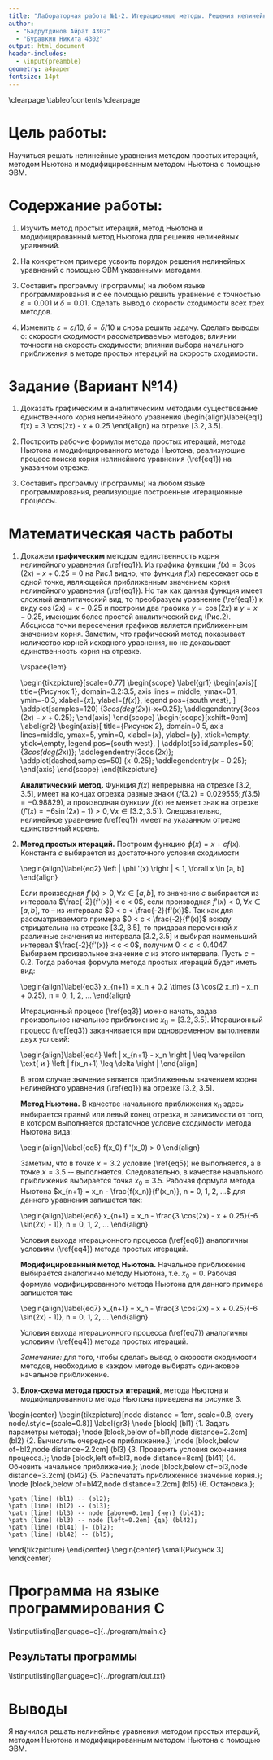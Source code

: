 ```yaml
---
title: "Лабораторная работа №1-2. Итерационные методы. Решения нелинейных уравнений."
author: 
  - "Бадрутдинов Айрат 4302"
  - "Буравкин Никита 4302"
output: html_document
header-includes:
  - \input{preamble}
geometry: a4paper
fontsize: 14pt
---
```


\clearpage
\tableofcontents
\clearpage

# Цель работы:
Научиться решать нелинейные уравнения методом простых итераций,
методом Ньютона и модифицированным методом Ньютона с помощью ЭВМ.

# Содержание работы:

1. Изучить метод простых итераций, метод Ньютона и модифицированный метод
   Ньютона для решения нелинейных уравнений.

2. На конкретном примере усвоить порядок решения нелинейных уравнений с помощью
   ЭВМ указанными методами.

3. Составить программу (программы) на любом языке программирования и с ее
   помощью решить уравнение с точностью $\varepsilon = 0.001$ и 
   $\delta = 0.01$. Сделать вывод о скорости сходимости всех трех методов.

4. Изменить $\varepsilon = \varepsilon / 10, \delta = \delta / 10$ и снова
   решить задачу. Сделать выводы о: скорости сходимости рассматриваемых
   методов; влиянии точности на скорость сходимости; влиянии выбора начального
   приближения в методе простых итераций на скорость сходимости.

# Задание (Вариант №14)

1. Доказать графическим и аналитическим методами существование единственного
   корня нелинейного уравнения
   \begin{align}\label{eq1}
   f(x) = 3 \cos(2x) - x + 0.25
   \end{align}
   на отрезке $[3.2, 3.5]$.

2. Построить рабочие формулы метода простых итераций, метода Ньютона и
   модифицированного метода Ньютона, реализующие процесс поиска корня
   нелинейного уравнения (\ref{eq1}) на указанном отрезке.

3. Составить программу (программы) на любом языке программирования, реализующие
   построенные итерационные процессы.


# Математическая часть работы

1.  Докажем __графическим__ методом единственность корня нелинейного уравнения
	(\ref{eq1}). Из графика функции
	$f(x) = 3 \cos(2x) - x + 0.25 = 0$
	на Рис.1 видно, что функция $f(x)$ пересекает ось в одной точке, являющейся
	приближенным значением корня нелинейного уравнения (\ref{eq1}). Но так как
	данная функция имеет сложный аналитический вид, то преобразуем уравнение
	(\ref{eq1}) к виду $\cos(2x) = x - 0.25$ и построим два графика $y =
	\cos(2x)$ и $y = x - 0.25$, имеющих более простой аналитический вид
	(Рис.2). Абсцисса точки пересечения графиков является приближенным
	значением корня. Заметим, что графический метод показывает количество
	корней исходного уравнения, но не доказывает единственность корня на
	отрезке.

	\vspace{1em}

	\begin{tikzpicture}[scale=0.77]
		\begin{scope}
			\label{gr1}
			\begin{axis}[
				title={Рисунок 1},
				domain=3.2:3.5,
				axis lines = middle,
				ymax=0.1,
				ymin=-0.3,
				xlabel={$x$},
				ylabel={$f(x)$},
				legend pos={south west},
			]
				\addplot[samples=120] {3*cos(deg(2*x))-x+0.25};
				\addlegendentry{$3 \cos(2x) - x + 0.25$};
			\end{axis}
		\end{scope}
		\begin{scope}[xshift=9cm]
			\label{gr2}
			\begin{axis}[
				title={Рисунок 2},
				domain=0:5,
				axis lines=middle,
				ymax=5,
				ymin=0,
				xlabel={$x$},
				ylabel={$y$},
				xtick=\empty,
				ytick=\empty,
				legend pos={south west},
			]
				\addplot[solid,samples=50] {3*cos(deg(2*x))};
				\addlegendentry{$3 \cos(2x)$};
				\addplot[dashed,samples=50] {x-0.25};
				\addlegendentry{$x - 0.25$};
			\end{axis}
		\end{scope}
	\end{tikzpicture}

	__Аналитический метод.__ Функция $f(x)$ непрерывна на отрезке [3.2, 3.5],
	имеет на концах отрезка разные знаки $(f(3.2) = 0.029555; f(3.5) =
	-0.98829)$, а производная функции $f(x)$ не меняет знак на отрезке $(f'(x)
	= -6 \sin(2x) - 1) > 0, \forall x \in [3.2, 3.5])$. Следовательно, нелинейное
	уравнение (\ref{eq1}) имеет на указанном отрезке единственный корень.

2.  __Метод простых итераций.__
	Построим функцию $\phi (x) = x + cf(x)$. Константа $c$ выбирается из
	достаточного условия сходимости

	\begin{align}\label{eq2}
	\left | \phi '(x) \right | < 1, \forall x \in [a, b]
	\end{align}

	Если производная $f '(x) > 0, \forall x \in [a, b]$, то значение $c$
	выбирается из интервала $\frac{-2}{f'(x)} < c < 0$, если производная $f '(x) <
	0, \forall x \in [a, b]$, то – из интервала $0 < c < \frac{-2}{f'(x)}$. Так как
	для рассматриваемого примера $0 < c < \frac{-2}{f'(x)}$ всюду отрицательна на
	отрезке $[3.2, 3.5]$, то придавая переменной $x$ различные значения из
	интервала $[3.2, 3.5]$ и выбирая наименьший интервал $\frac{-2}{f'(x)} < c <
	0$, получим $0 < c < 0.4047$. Выбираем произвольное значение $c$ из этого
	интервала. Пусть $c = 0.2$. Тогда рабочая формула метода простых итераций будет
	иметь вид:

	\begin{align}\label{eq3}
	x_{n+1} = x_n + 0.2 \times (3 \cos(2 x_n) - x_n + 0.25), n = 0, 1, 2, ...
	\end{align}

	Итерационный процесс (\ref{eq3}) можно начать, задав произвольное начальное
	приближение $x_0 = [3.2, 3.5]$. Итерационный процесс (\ref{eq3}) заканчивается
	при одновременном выполнении двух условий:

	\begin{align}\label{eq4}
	\left | x_{n+1} - x_n \right | \leq \varepsilon \text{ и } \left | f(x_n+1) \leq \delta \right |
	\end{align}

	В этом случае значение  является приближенным значением корня нелинейного
	уравнения (\ref{eq1}) на отрезке $[3.2, 3.5]$.

	__Метод Ньютона.__ В качестве начального приближения $x_0$ здесь выбирается
	правый или левый конец отрезка, в зависимости от того, в котором выполняется
	достаточное условие сходимости метода Ньютона вида:

	\begin{align}\label{eq5}
	f(x_0) f''(x_0) > 0
	\end{align}

	Заметим, что в точке $x = 3.2$ условие (\ref{eq5}) не выполняется, а в точке $x
	= 3.5$ -- выполняется. Следовательно, в качестве начального приближения
	выбирается точка $x_0 = 3.5$. Рабочая формула метода Ньютона
	$x_{n+1} = x_n - \frac{f(x_n)}{f'(x_n)}, n = 0, 1, 2, ...$ для данного
	уравнения запишется так:

	\begin{align}\label{eq6}
	x_{n+1} = x_n - \frac{3 \cos(2x) - x + 0.25}{-6 \sin(2x) - 1)}, n = 0, 1, 2, ...
	\end{align}

	Условия выхода итерационного процесса (\ref{eq6}) аналогичны условиям
	(\ref{eq4}) метода простых итераций.

	__Модифицированный метод Ньютона.__ Начальное приближение  выбирается
	аналогично методу Ньютона, т.е. $x_0 = 0$. Рабочая формула модифицированного
	метода Ньютона  для данного примера запишется так:

	\begin{align}\label{eq7}
	x_{n+1} = x_n - \frac{3 \cos(2x) - x + 0.25}{-6 \sin(2x) - 1)}, n = 0, 1, 2, ...
	\end{align}

	Условия выхода итерационного процесса (\ref{eq7}) аналогичны условиям
	(\ref{eq4}) метода простых итераций.

	_Замечание:_ для того, чтобы сделать вывод о скорости сходимости методов,
	необходимо в каждом методе выбирать одинаковое начальное приближение.

3. __Блок-схема метода простых итераций__, метода Ньютона и модифицированного метода Ньютона приведена на рисунке 3.

\begin{center}
\begin{tikzpicture}[node distance = 1cm, scale=0.8, every node/.style={scale=0.8}]
	\label{gr3}
	\node [block] (bl1) {1. Задать параметры метода};
	\node [block,below of=bl1,node distance=2.2cm] (bl2) {2. Вычислить очередное приближение.};
	\node [block,below of=bl2,node distance=2.2cm] (bl3) {3. Проверить условия окончания процесса.};
	\node [block,left of=bl3,  node distance=8cm] (bl41) {4. Обновить начальное приближение.};
	\node [block,below of=bl3,node distance=3.2cm] (bl42) {5. Распечатать приближенное значение корня.};
	\node [block,below of=bl42,node distance=2.2cm] (bl5) {6. Остановка.};

	\path [line] (bl1) -- (bl2);
	\path [line] (bl2) -- (bl3);
	\path [line] (bl3) -- node [above=0.1em] {нет} (bl41);
	\path [line] (bl3) -- node [left=0.2em] {да} (bl42);
	\path [line] (bl41) |- (bl2);
	\path [line] (bl42) -- (bl5);
\end{tikzpicture}
\end{center}
\begin{center}
\small{Рисунок 3}
\end{center}

# Программа на языке программирования C

\lstinputlisting[language=c]{../program/main.c}

## Результаты программы

\lstinputlisting[language=c]{../program/out.txt}

# Выводы

Я научился решать нелинейные уравнения методом простых итераций,
методом Ньютона и модифицированным методом Ньютона с помощью ЭВМ.
